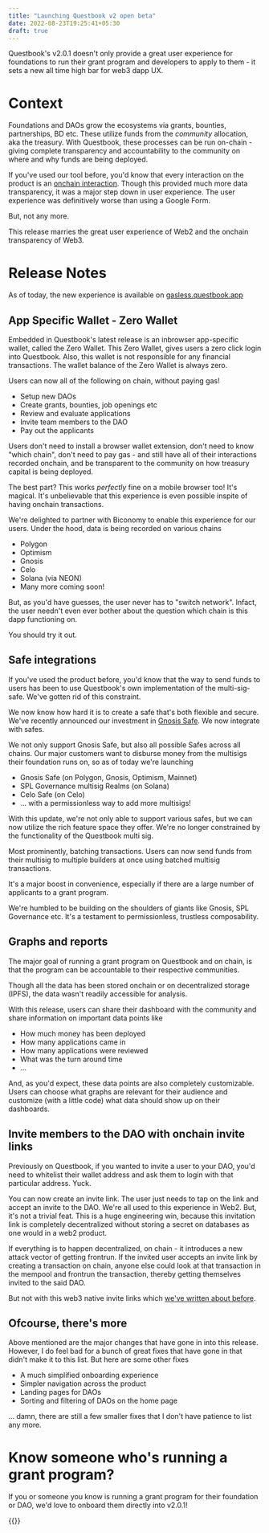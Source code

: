 ```yaml
---
title: "Launching Questbook v2 open beta"
date: 2022-08-23T19:25:41+05:30
draft: true
---
```


Questbook's v2.0.1 doesn't only provide a great user experience for foundations to run their grant program and developers to apply to them - it sets a new all time high bar for web3 dapp UX. 

# Context
Foundations and DAOs grow the ecosystems via grants, bounties, partnerships, BD etc. These utilize funds from the _community_ allocation, aka the treasury. With Questbook, these processes can be run on-chain - giving complete transparency and accountability to the community on where and why funds are being deployed.  

If you've used our tool before, you'd know that every interaction on the product is an [onchain interaction](https://blog.questbook.xyz/posts/attract-builders-using-questbook/). Though this provided much more data transparency, it was a major step down in user experience. The user experience was definitively worse than using a Google Form.

But, not any more. 

This release marries the great user experience of Web2 and the onchain transparency of Web3. 

# Release Notes
As of today, the new experience is available on [gasless.questbook.app](https://gasless.questbook.app)
## App Specific Wallet - Zero Wallet
Embedded in Questbook's latest release is an inbrowser app-specific wallet, called the Zero Wallet. This Zero Wallet, gives users a zero click login into Questbook. Also, this wallet is not responsible for any financial transactions. The wallet balance of the Zero Wallet is always zero.

Users can now all of the following on chain, without paying gas!
- Setup new DAOs
- Create grants, bounties, job openings etc
- Review and evaluate applications
- Invite team members to the DAO
- Pay out the applicants

Users don't need to install a browser wallet extension, don't need to know "which chain", don't need to pay gas - and still have all of their interactions recorded onchain, and be transparent to the community on how treasury capital is being deployed. 

The best part? This works _perfectly_ fine on a mobile browser too! 
It's magical. It's unbelievable that this experience is even possible inspite of having onchain transactions.

We're delighted to partner with Biconomy to enable this experience for our users. 
Under the hood, data is being recorded on various chains
- Polygon
- Optimism
- Gnosis
- Celo
- Solana (via NEON)
- Many more coming soon!

But, as you'd have guesses, the user never has to "switch network". Infact, the user needn't even ever bother about the question which chain is this dapp functioning on.

You should try it out. 

## Safe integrations
If you've used the product before, you'd know that the way to send funds to users has been to use Questbook's own implementation of the multi-sig-safe. We've gotten rid of this constraint. 

We now know how hard it is to create a safe that's both flexible and secure. We've recently announced our investment in [Gnosis Safe](https://twitter.com/madhavanmalolan/status/1546882484146540545). We now integrate with safes. 

We not only support Gnosis Safe, but also all possible Safes across all chains. 
Our major customers want to disburse money from the multisigs their foundation runs on, so as of today we're launching 
- Gnosis Safe (on Polygon, Gnosis, Optimism, Mainnet)
- SPL Governance multisig Realms (on Solana)
- Celo Safe (on Celo)
- ... with a permissionless way to add more multisigs!

With this update, we're not only able to support various safes, but we can now utilize the rich feature space they offer. We're no longer constrained by the functionality of the Questbook multi sig. 

Most prominently, batching transactions. Users can now send funds from their multisig to multiple builders at once using batched multisig transactions. 

It's a major boost in convenience, especially if there are a large number of applicants to a grant program.

We're humbled to be building on the shoulders of giants like Gnosis, SPL Governance etc. It's a testament to permissionless, trustless composability.

## Graphs and reports
The major goal of running a grant program on Questbook and on chain, is that the program can be accountable to their respective communities. 

Though all the data has been stored onchain or on decentralized storage (IPFS), the data wasn't readily accessible for analysis. 

With this release, users can share their dashboard with the community and share information on important data points like
- How much money has been deployed
- How many applications came in
- How many applications were reviewed
- What was the turn around time
- ...

And, as you'd expect, these data points are also completely customizable. Users can choose what graphs are relevant for their audience and customize (with a little code) what data should show up on their dashboards. 

## Invite members to the DAO with onchain invite links
Previously on Questbook, if you wanted to invite a user to your DAO, you'd need to whitelist their wallet address and ask them to login with that particular address. Yuck. 

You can now create an invite link. The user just needs to tap on the link and accept an invite to the DAO. We're all used to this experience in Web2. But, it's not a trivial feat. This is a huge engineering win, because this invitation link is completely decentralized without storing a secret on databases as one would in a web2 product. 

If everything is to happen decentralized, on chain - it introduces a new attack vector of getting frontrun. If the invited user accepts an invite link by creating a transaction on chain, anyone else could look at that transaction in the mempool and frontrun the transaction, thereby getting themselves invited to the said DAO. 

But not with this web3 native invite links which [we've written about before](https://blog.questbook.xyz/posts/questbook-invite-links/). 

## Ofcourse, there's more
Above mentioned are the major changes that have gone in into this release. However, I do feel bad for a bunch of great fixes that have gone in that didn't make it to this list. 
But here are some other fixes
- A much simplified onboarding experience
- Simpler navigation across the product
- Landing pages for DAOs 
- Sorting and filtering of DAOs on the home page

... damn, there are still a few smaller fixes that I don't have patience to list any more. 

# Know someone who's running a grant program?
If you or someone you know is running a grant program for their foundation or DAO, we'd love to onboard them directly into v2.0.1!

{{<typeform id="SCB3gvID">}}




